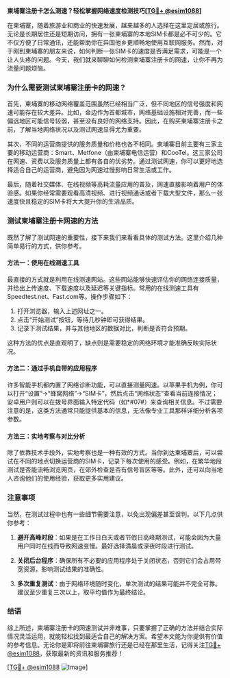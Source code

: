 **柬埔寨注册卡怎么测速？轻松掌握网络速度检测技巧[[TG💪+ @esim1088](https://t.me/s/esim1088)]**

在柬埔寨，随着旅游业和商业的快速发展，越来越多的人选择在这里定居或旅行。无论是长期居住还是短期访问，拥有一张柬埔寨的本地SIM卡都是必不可少的。它不仅方便了日常通讯，还能帮助你在异国他乡更顺畅地使用互联网服务。然而，对于刚到柬埔寨的朋友来说，如何判断一张SIM卡的速度是否满足需求，可能是一个让人头疼的问题。今天，我们就来聊聊如何检测柬埔寨注册卡的网速，让你不再为流量问题烦恼。

### 为什么需要测试柬埔寨注册卡的网速？

首先，柬埔寨的移动网络覆盖范围虽然已经相当广泛，但不同地区的信号强度和网速可能存在较大差异。比如，金边作为首都城市，网络基础设施相对完善，而一些偏远地区可能信号较弱，甚至没有良好的网络支持。因此，在购买柬埔寨注册卡之前，了解当地网络状况以及测试网速显得尤为重要。

其次，不同的运营商提供的服务质量和价格也各不相同。柬埔寨目前主要有三家主要的移动运营商：Smart、Metfone（由柬埔寨电信运营）和CooTel。这三家公司在网速、资费以及服务质量上都有各自的优劣势。通过测试网速，你可以更好地选择适合自己的运营商，避免因为网速过慢影响日常生活或工作。

最后，随着社交媒体、在线视频等高耗流量应用的普及，网速直接影响着用户的体验感。如果你经常需要观看高清视频、进行视频通话或者下载大型文件，那么一张速度快且稳定的SIM卡将大大提升你的生活品质。

### 测试柬埔寨注册卡网速的方法

既然了解了测试网速的重要性，接下来我们来看看具体的测试方法。这里介绍几种简单易行的方式，供你参考。

#### 方法一：使用在线测速工具

最直接的方式就是利用在线测速网站。这些网站能够快速评估你的网络连接质量，并给出上传速度、下载速度以及延迟等关键指标。常用的在线测速工具有Speedtest.net、Fast.com等。操作步骤如下：

1. 打开浏览器，输入上述网址之一。
2. 点击“开始测试”按钮，等待几秒钟即可获得结果。
3. 记录下测试结果，并与其他地区的数据对比，判断是否符合预期。

这种方法的优点是直观明了，缺点则是需要稳定的网络环境才能准确反映实际状况。

#### 方法二：通过手机自带的应用程序

许多智能手机都内置了网络诊断功能，可以直接测量网速。以苹果手机为例，你可以打开“设置”->“蜂窝网络”->“SIM卡”，然后点击“网络状态”查看当前连接情况；安卓用户则可以在拨号界面输入特定代码（如*#07#）来查询相关信息。不过需要注意的是，这类方法通常只能提供基本的信息，无法像专业工具那样详细分析各项参数。

#### 方法三：实地考察与对比分析

除了依靠技术手段外，实地考察也是一种有效的方式。当你到达柬埔寨后，可以尝试在不同的地点切换运营商的SIM卡，记录下每次使用的感受。例如，在繁华地段测试是否能流畅浏览网页，在郊外检查是否有信号盲区等等。此外，还可以向当地人咨询他们的使用经验，获取更多实用建议。

### 注意事项

当然，在测试过程中也有一些细节需要注意，以免出现偏差甚至误判。以下几点供你参考：

1. **避开高峰时段**：如果是在工作日白天或者节假日高峰期测试，可能会因为大量用户同时在线而导致网速变慢。最好选择清晨或深夜时段进行测试。
   
2. **关闭后台程序**：确保所有不必要的应用程序处于关闭状态，否则它们会占用带宽资源，影响测试结果的准确性。
   
3. **多次重复测试**：由于网络环境随时变化，单次测试的结果可能并不完全可靠。建议至少重复三次以上，取平均值作为最终结论。

### 结语

综上所述，柬埔寨注册卡的网速测试并非难事，只要掌握了正确的方法并结合实际情况灵活运用，就能轻松找到最适合自己的解决方案。希望本文能为你提供有价值的参考信息。无论你是即将前往柬埔寨旅行还是已经在那里生活，记得关注[TG💪+ @esim1088](https://t.me/s/esim1088)，获取最新的资讯和服务推荐！

[[TG💪+ @esim1088](https://t.me/s/esim1088) ![Image](https://i.postimg.cc/4NQfJmqS/Snipaste-2025-05-13-00-14-12.png)]